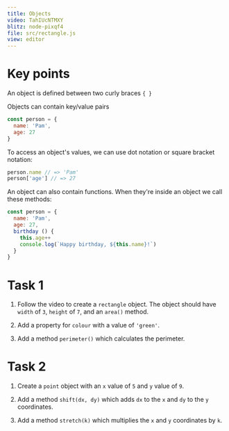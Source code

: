 ```yaml
---
title: Objects
video: TahIUcNTMXY
blitz: node-pixqf4
file: src/rectangle.js
view: editor
---
```


# Key points

An object is defined between two curly braces `{ }`

Objects can contain key/value pairs 

```js
const person = {
  name: 'Pam',
  age: 27
}
```

To access an object's values, we can use dot notation or square bracket notation:

```js
person.name // => 'Pam'
person['age'] // => 27
```

An object can also contain functions. When they're inside an object we call these methods:

```js
const person = {
  name: 'Pam',
  age: 27,
  birthday () {
    this.age++
    console.log(`Happy birthday, ${this.name}!`)
  }
}
```

# Task 1

 1. Follow the video to create a `rectangle` object. The object should have `width` of `3`, `height` of `7`, and an `area()` method.

 1. Add a property for `colour` with a value of `'green'`.

 1. Add a method `perimeter()` which calculates the perimeter.

# Task 2

 1. Create a `point` object with an `x` value of `5` and `y` value of `9`.

 1. Add a method `shift(dx, dy)` which adds `dx` to the `x` and `dy` to the `y` coordinates.

 1. Add a method `stretch(k)` which multiplies the `x` and `y` coordinates by `k`.
